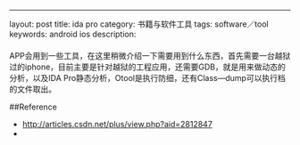 ---
layout: post
title: ida pro
category: 书籍与软件工具
tags: software／tool
keywords: android ios
description: 

####
APP会用到一些工具，在这里稍微介绍一下需要用到什么东西，首先需要一台越狱过的iphone，目前主要是针对越狱的工程应用，还需要GDB，就是用来做动态的分析，以及IDA Pro静态分析，Otool是执行防细，还有Class—dump可以执行档的文件取出。

##Reference

* <http://articles.csdn.net/plus/view.php?aid=2812847>
* 